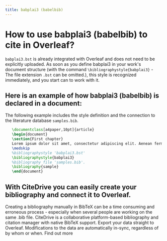 ```yaml
---
title: babplai3 (babelbib)
---
```


# How to use babplai3 (babelbib) to cite in Overleaf? 
`babplai3.bst` is already integrated with Overleaf and does not need to be explicitly uploaded. As soon as you define babplai3 in your work's document structure (with the command `\bibliographystyle{babplai3}` - The file extension `.bst` can be omitted.), this style is recognized immediately, and you start can to work with it.

## Here is an example of how babplai3 (babelbib) is declared in a document:
The following example includes the style definition and the connection to the literature database `samples.bib`.
```tex
   \documentclass[a4paper,10pt]{article}
   \begin{document}
   \section{First chapter}
   Lorem ipsum dolor sit amet, consectetur adipiscing elit. Aenean fermentum justo massa, ut maximus mauris sodales et. Aenean vel elit a erat rhoncus pharetra.
   \medskip
   %bibliographystyle 'babplai3.bst'
   \bibliographystyle{babplai3}
   %bibliography file 'samples.bib'.
   \bibliography{sample}
   \end{document}
```

## With CiteDrive you can easily create your bibliography and connect it to Overleaf. 
Creating a bibliography manually in BibTeX can be a time consuming and erroneous process - especially when several people are working on the same .bib file. CiteDrive is a collaborative platform-based bibliography and citation manager with native BibTeX support. Export your data straight to Overleaf. Modifications to the data are automatically in-sync, regardless of by whom or when. Find out more